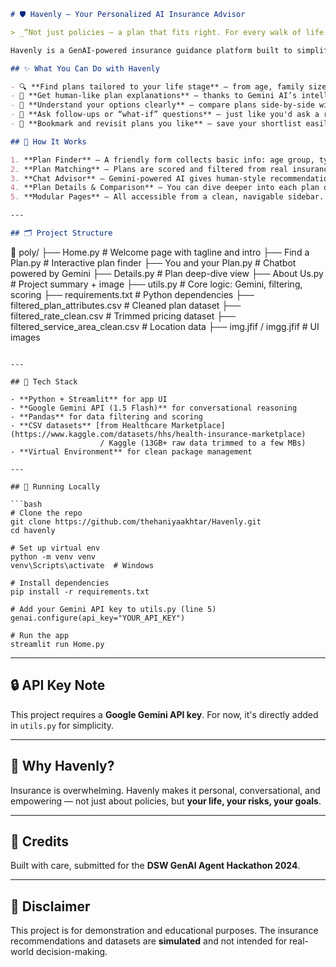```markdown
# 🛡️ Havenly — Your Personalized AI Insurance Advisor

> _“Not just policies — a plan that fits right. For every walk of life.”_

Havenly is a GenAI-powered insurance guidance platform built to simplify the complex world of insurance for everyone — whether you're newly married, self-employed, a parent, a senior, or just starting out.

## ✨ What You Can Do with Havenly

- 🔍 **Find plans tailored to your life stage** — from age, family size, budget, to wellness and maternity needs.
- 🧠 **Get human-like plan explanations** — thanks to Gemini AI’s intelligent reasoning.
- 📑 **Understand your options clearly** — compare plans side-by-side without jargon.
- 💬 **Ask follow-ups or “what-if” questions** — just like you'd ask a real advisor.
- 💾 **Bookmark and revisit plans you like** — save your shortlist easily.

## 🧭 How It Works

1. **Plan Finder** — A friendly form collects basic info: age group, type of coverage, location, preferences.
2. **Plan Matching** — Plans are scored and filtered from real insurance datasets.
3. **Chat Advisor** — Gemini-powered AI gives human-style recommendations and explains them clearly.
4. **Plan Details & Comparison** — You can dive deeper into each plan or compare multiple plans.
5. **Modular Pages** — All accessible from a clean, navigable sidebar.

---

## 🗂️ Project Structure

```

📁 poly/
├── Home.py               # Welcome page with tagline and intro
├── Find a Plan.py        # Interactive plan finder
├── You and your Plan.py  # Chatbot powered by Gemini
├── Details.py            # Plan deep-dive view
├── About Us.py           # Project summary + image
├── utils.py              # Core logic: Gemini, filtering, scoring
├── requirements.txt      # Python dependencies
├── filtered\_plan\_attributes.csv     # Cleaned plan dataset
├── filtered\_rate\_clean.csv          # Trimmed pricing dataset
├── filtered\_service\_area\_clean.csv  # Location data
├── img.jfif / imgg.jfif  # UI images

````

---

## 🧠 Tech Stack

- **Python + Streamlit** for app UI
- **Google Gemini API (1.5 Flash)** for conversational reasoning
- **Pandas** for data filtering and scoring
- **CSV datasets** [from Healthcare Marketplace](https://www.kaggle.com/datasets/hhs/health-insurance-marketplace)
                    / Kaggle (13GB+ raw data trimmed to a few MBs)
- **Virtual Environment** for clean package management

---

## 🚀 Running Locally

```bash
# Clone the repo
git clone https://github.com/thehaniyaakhtar/Havenly.git
cd havenly

# Set up virtual env
python -m venv venv
venv\Scripts\activate  # Windows

# Install dependencies
pip install -r requirements.txt

# Add your Gemini API key to utils.py (line 5)
genai.configure(api_key="YOUR_API_KEY")

# Run the app
streamlit run Home.py
````

---

## 🔒 API Key Note

This project requires a **Google Gemini API key**. For now, it's directly added in `utils.py` for simplicity. 

---

## 💬 Why Havenly?

Insurance is overwhelming. Havenly makes it personal, conversational, and empowering — not just about policies, but **your life, your risks, your goals**.

---

## 🤝 Credits

Built with care, submitted for the **DSW GenAI Agent Hackathon 2024**.

---

## 📌 Disclaimer

This project is for demonstration and educational purposes. The insurance recommendations and datasets are **simulated** and not intended for real-world decision-making.

```

